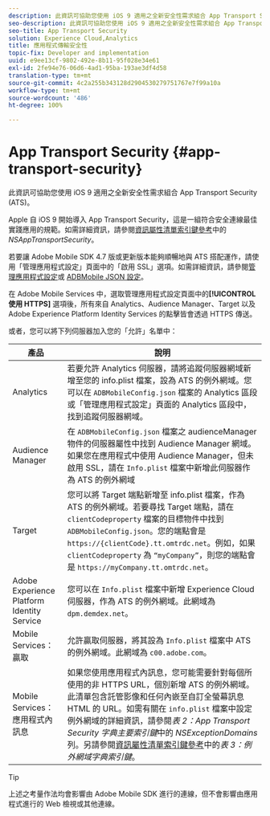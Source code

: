 ```yaml
---
description: 此資訊可協助您使用 iOS 9 適用之全新安全性需求組合 App Transport Security (ATS)。
seo-description: 此資訊可協助您使用 iOS 9 適用之全新安全性需求組合 App Transport Security (ATS)。
seo-title: App Transport Security
solution: Experience Cloud,Analytics
title: 應用程式傳輸安全性
topic-fix: Developer and implementation
uuid: e9ee13cf-9802-492e-8b11-95f028e34e61
exl-id: 2fe94e76-06d6-4ad1-95ba-193ae3df4d58
translation-type: tm+mt
source-git-commit: 4c2a255b343128d2904530279751767e7f99a10a
workflow-type: tm+mt
source-wordcount: '486'
ht-degree: 100%

---
```


# App Transport Security {#app-transport-security}

此資訊可協助您使用 iOS 9 適用之全新安全性需求組合 App Transport Security (ATS)。

Apple 自 iOS 9 開始導入 App Transport Security，這是一組符合安全連線最佳實踐應用的規範。如需詳細資訊，請參閱[資訊屬性清單索引鍵參考](https://developer.apple.com/library/prerelease/ios/technotes/App-Transport-Security-Technote/)中的 *NSAppTransportSecurity*。

若要讓 Adobe Mobile SDK 4.7 版或更新版本能夠順暢地與 ATS 搭配運作，請使用「管理應用程式設定」頁面中的「啟用 SSL」選項。如需詳細資訊，請參閱[管理應用程式設定](/help/using/c-manage-app-settings/c-manage-app-settings.md)或 [ADBMobile JSON 設定](/help/ios/configuration/json-config/json-config.md)。

在 Adobe Mobile Services 中，選取管理應用程式設定頁面中的&#x200B;**[!UICONTROL 使用 HTTPS]** 選項後，所有來自 Analytics、Audience Manager、Target 以及 Adobe Experience Platform Identity Services 的點擊皆會透過 HTTPS 傳送。

或者，您可以將下列伺服器加入您的「允許」名單中：

| 產品 | 說明 |
|--- |--- |
| Analytics | 若要允許 Analytics 伺服器，請將追蹤伺服器網域新增至您的 info.plist 檔案，設為 ATS 的例外網域。您可以在 `ADBMobileConfig.json` 檔案的 Analytics 區段或「管理應用程式設定」頁面的 Analytics 區段中，找到追蹤伺服器網域。 |
| Audience Manager | 在 `ADBMobileConfig.json` 檔案之 audienceManager 物件的伺服器屬性中找到 Audience Manager 網域。如果您在應用程式中使用 Audience Manager，但未啟用 SSL，請在 `Info.plist` 檔案中新增此伺服器作為 ATS 的例外網域 |
| Target | 您可以將 Target 端點新增至 info.plist 檔案，作為 ATS 的例外網域。若要尋找 Target 端點，請在 `clientCodeproperty` 檔案的目標物件中找到 `ADBMobileConfig.json`。您的端點會是 `https://{clientCode}.tt.omtrdc.net`。例如，如果 `clientCodeproperty` 為 `“myCompany”`，則您的端點會是 `https://myCompany.tt.omtrdc.net`。 |
| Adobe Experience Platform Identity Service | 您可以在 `Info.plist` 檔案中新增 Experience Cloud 伺服器，作為 ATS 的例外網域。此網域為 `dpm.demdex.net`。 |
| Mobile Services：贏取 | 允許贏取伺服器，將其設為 `Info.plist` 檔案中 ATS 的例外網域。此網域為 `c00.adobe.com`。 |
| Mobile Services：應用程式內訊息 | 如果您使用應用程式內訊息，您可能需要針對每個所使用的非 HTTPS URL，個別新增 ATS 的例外網域。此清單包含託管影像和任何內嵌至自訂全螢幕訊息 HTML 的 URL。如需有關在 `info.plist` 檔案中設定例外網域的詳細資訊，請參閱&#x200B;*表 2：App Transport Security 字典主要索引鍵*&#x200B;中的 *NSExceptionDomains* 列。另請參閱[資訊屬性清單索引鍵參考](https://developer.apple.com/library/prerelease/ios/technotes/App-Transport-Security-Technote/)中的&#x200B;*表 3：例外網域字典索引鍵*。 |

>[!TIP]
>
>上述之考量作法均會影響由 Adobe Mobile SDK 進行的連線，但不會影響由應用程式進行的 Web 檢視或其他連線。
